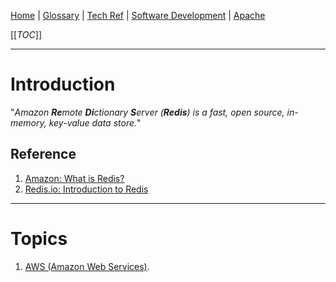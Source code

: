 [Home](/Slalom-LLC/Slalom-Consulting) | [Glossary](/Glossary) | [Tech Ref](/Tech-Ref) | [Software Development](/Tech-Ref/Software-Development) | [Apache](/Tech-Ref/Apache-Software-Foundation)

[[_TOC_]]

---
# Introduction
"_Amazon **Re**mote **Di**ctionary **S**erver (**Redis**) is a fast, open source, in-memory, key-value data store._"

## Reference
1. [Amazon: What is Redis?](https://aws.amazon.com/redis/)
1. [Redis.io: Introduction to Redis](https://redis.io/topics/introduction)

---
# Topics
1. [AWS (Amazon Web Services)](/Tech-Ref/AWS-\(Amazon-Web-Services\)).
